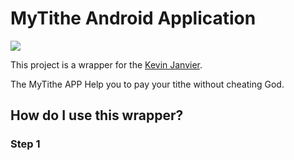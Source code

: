 
# MyTithe Android Application
[![](https://jitpack.io/v/vpaliyX/SoundCloud-API.svg)](https://jitpack.io/#vpaliyX/SoundCloud-API)

This project is a wrapper for the [Kevin Janvier](https://kevinjanvier.com/).

The MyTithe APP Help you to pay your tithe without cheating God.

## How do I use this wrapper? ##

### Step 1 ###  

